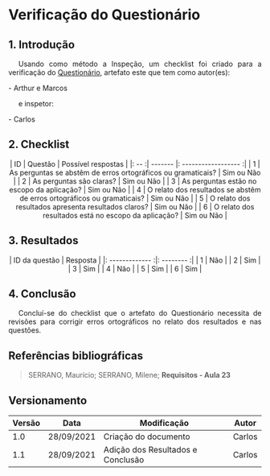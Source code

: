 # Verificação do Questionário

## 1. Introdução
<p style="text-indent: 20px; text-align: justify">
Usando como método a Inspeção, um checklist foi criado para a verificação do <a href="https://interacao-humano-computador.github.io/2021.1-Detran-DF/analiseRequisitos/questionario" target="_blank">Questionário</a>, artefato este que tem como autor(es):
</p>
- Arthur e Marcos
<p style="text-indent: 20px; text-align: justify">
e inspetor:
</p>
- Carlos

## 2. Checklist

<center>

| ID | Questão | Possível respostas |
|: -- :| ------- |: ------------------ :|
| 1 | As perguntas se abstêm de erros ortográficos ou gramaticais? | Sim ou Não |
| 2 | As perguntas são claras? | Sim ou Não |
| 3 | As perguntas estão no escopo da aplicação? | Sim ou Não |
| 4 | O relato dos resultados se abstêm de erros ortográficos ou gramaticais? | Sim ou Não |
| 5 | O relato dos resultados apresenta resultados claros? | Sim ou Não |
| 6 | O relato dos resultados está no escopo da aplicação? | Sim ou Não |

</center>

## 3. Resultados

<center>

| ID da questão | Resposta |
|: ------------- :|: -------- :|
| 1 | Não |
| 2 | Sim |
| 3 | Sim |
| 4 | Não |
| 5 | Sim |
| 6 | Sim |

</center>

## 4. Conclusão 
<p style="text-indent: 20px; text-align: justify">
Concluí-se do checklist que o artefato do Questionário necessita de revisões para corrigir erros ortográficos no relato dos resultados e nas questões.
</p>

## Referências bibliográficas
> SERRANO, Maurício; SERRANO, Milene; <b>Requisitos - Aula 23</b>


## Versionamento

| Versão | Data       | Modificação           | Autor  |
| ------ | ---------- | --------------------- | ------ |
| 1.0    | 28/09/2021 | Criação do documento  | Carlos |
| 1.1    | 28/09/2021 | Adição dos Resultados e Conclusão | Carlos |